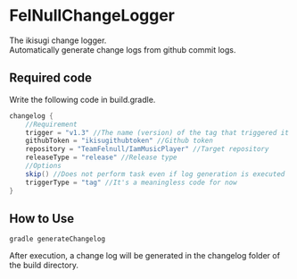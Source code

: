 # FelNullChangeLogger

The ikisugi change logger.  
Automatically generate change logs from github commit logs.

## Required code

Write the following code in build.gradle.

```groovy
changelog {
    //Requirement
    trigger = "v1.3" //The name (version) of the tag that triggered it
    githubToken = "ikisugithubtoken" //Github token
    repository = "TeamFelnull/IamMusicPlayer" //Target repository
    releaseType = "release" //Release type
    //Options
    skip() //Does not perform task even if log generation is executed
    triggerType = "tag" //It's a meaningless code for now
}
```

## How to Use

```
gradle generateChangelog
```

After execution, a change log will be generated in the changelog folder of the build directory.
